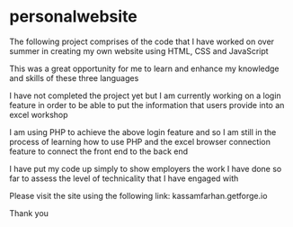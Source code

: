 # personalwebsite

The following project comprises of the code that I have worked on over summer in creating my own website using HTML, CSS and JavaScript

This was a great opportunity for me to learn and enhance my knowledge and skills of these three languages

I have not completed the project yet but I am currently working on a login feature in order to be able to put the information that users provide into an excel workshop

I am using PHP to achieve the above login feature and so I am still in the process of learning how to use PHP and the excel browser connection feature to connect the front end to the back end

I have put my code up simply to show employers the work I have done so far to assess the level of technicality that I have engaged with

Please visit the site using the following link:
kassamfarhan.getforge.io


Thank you
